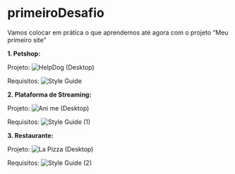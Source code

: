 # primeiroDesafio
Vamos colocar em prática o que aprendemos até agora com o projeto  “Meu primeiro site”

**1. Petshop:**

Projeto: ![HelpDog (Desktop)](https://github.com/user-attachments/assets/d2f55f75-25a5-49fa-b34d-7c99bc455411)

Requisitos: ![Style Guide](https://github.com/user-attachments/assets/b542fa0a-4c1f-4cf9-ac11-473dfba6fbff)


**2. Plataforma de Streaming:**

Projeto: ![Ani me (Desktop)](https://github.com/user-attachments/assets/c1763fb9-6cad-403a-9a14-d8df885ea506)

Requisitos: ![Style Guide (1)](https://github.com/user-attachments/assets/b27a7f5b-c8b1-429e-98fa-90e743f10ad3)


**3. Restaurante:**

Projeto: ![La Pizza (Desktop)](https://github.com/user-attachments/assets/bbd0634b-619c-43da-be1f-50b25c40ac48)

Requisitos: ![Style Guide (2)](https://github.com/user-attachments/assets/30c631cc-2f30-4af1-a9d2-80f0caf93cf8)

